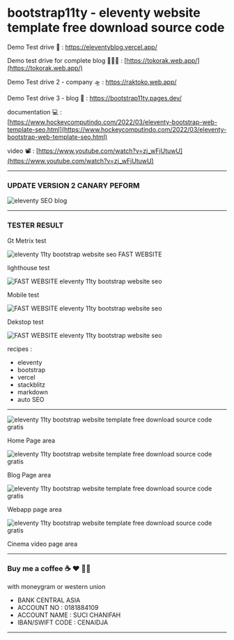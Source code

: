 # bootstrap11ty - eleventy website template free download source code

Demo Test drive 🚀 : [https://eleventyblog.vercel.app/ ](https://eleventyblog.vercel.app/)

Demo test drive for complete blog 👨🏼‍🚀 : [https://tokorak.web.app/](https://tokorak.web.app/)

Demo Test drive 2 - company 🛸 : [https://raktoko.web.app/ ](https://raktoko.web.app/)

Demo Test drive 3 - blog 🤖 : [https://bootstrap11ty.pages.dev/ ](https://bootstrap11ty.pages.dev/)

documentation 💻 : [https://www.hockeycomputindo.com/2022/03/eleventy-bootstrap-web-template-seo.html](https://www.hockeycomputindo.com/2022/03/eleventy-bootstrap-web-template-seo.html)

video 📽 :
[https://www.youtube.com/watch?v=zj_wFjUtuwU](https://www.youtube.com/watch?v=zj_wFjUtuwU)

---

### UPDATE VERSION 2 CANARY PEFORM

![eleventy SEO blog](https://blogger.googleusercontent.com/img/b/R29vZ2xl/AVvXsEh3fNTkuazQv8Vyz28NOf2Gp2SOyjTLiP8xP7-GYPaNEJl6FSg_r0pSlU7RtVkeOWC2RF_gXOeWjSZvaeEYcbQv_0ZEuEQcOwbZCkmEt3XIBJZGy-vfqAoF4ntQMKwgs7c1nAdiuHSvcUKVQe9t22N83UU213WK3YSi_aP76goQaPOAKECaqtsX8AxT5w/s1186/Eleventy%20blog%20SEO.png)

---

### TESTER RESULT

Gt Metrix test

![eleventy 11ty bootstrap website seo FAST WEBSITE ](<https://blogger.googleusercontent.com/img/b/R29vZ2xl/AVvXsEg5bym3tkvi1NHm7vL3ZYoza_6xfR_8vZYum5K6b1o2XdYdmJaK-AZDMgKKNzlJoBCksbYn7g7UJMLrzrqsS1Ssj1CN3Tl2agxsMiVcdA3gh3Y-sIEChXaDQietkYAyHd5N-uqL1eEiceb1RTun6T4YEprFbNrK0wgSNZRK1YFVgsN5XvN8S_3ZQJaF6g/s1348/fast%20website%20SEO%20eleventy%20(1).png>)

lighthouse test

![FAST WEBSITE eleventy 11ty bootstrap website seo](https://blogger.googleusercontent.com/img/b/R29vZ2xl/AVvXsEjZCLKd59NEfCkDqzL-GD3BHwO_Z8UFZU7zT5MLo6IoR7LAb_l1cpS8FWle1yTjsulLJWqKDmf--x3KmzicnEmUvojT6P-ydB23OLsU3GanUdQPheiWQ_nOt-mKLx6YwU40YxhjUynRgj-kVGl2mA2HULsunKBgY8ElIUWDyzWY68s4BdVSLIrk6f5h7g/s1304/eleventy%20SEO.png)

Mobile test

![FAST WEBSITE eleventy 11ty bootstrap website seo](<https://blogger.googleusercontent.com/img/b/R29vZ2xl/AVvXsEjUm3PXkSlRFOI33DsWbDS8txqgV-5W8O9uihQ-GS4ZLiW5IA9XPNhL5gKlUdvnYwenyocqwttdGcaK7mt_fcgbNfsJPOBV9XO-SEmh1uqU1qTHHBGwhCal3jgRMYgU-3YMtl7FMwsAnSsSKpDLYZGAEfpSMXSSxmGJk9zZL8TJUS_h_7gE3FDp7BuV1w/s1348/fast%20website%20SEO%20eleventy%20(3).png>)

Dekstop test

![FAST WEBSITE eleventy 11ty bootstrap website seo](<https://blogger.googleusercontent.com/img/b/R29vZ2xl/AVvXsEipWgFiZYwew9odIcwnAArb8q3DywQHdfvIJGUSkiMZHdPo4towlgfhTlMLljWsYUbres1UGYlO1My--6wcSeHs1OYdfkQjxphdq5LyV28TGDqCNzwCnGzgJSZVzewZsqZpW-A6Q--GW2D-fljaPZZtHvDO5Kjn3sdi28YbViJM40IkKXmuv17xFtptNA/s1344/fast%20website%20SEO%20eleventy%20(4).png>)

recipes :

- eleventy
- bootstrap
- vercel
- stackblitz
- markdown
- auto SEO

---

![eleventy 11ty bootstrap website template free download source code gratis](https://blogger.googleusercontent.com/img/a/AVvXsEiLXB6Jbqsdyo5g_MU1g2yy0qm4wMUlR0PlcaU4SgxUzNH3pS0_9Lb31s2WlEZIdY_PTRHauXcHHIQJ2yyxmQ6vKTHwVumC3-lI-1C8k0R2LMkHtb7DSqWMWNpjyI9ZR91Mf4gK6z3hv3tIiTNYqHt1w7BloH3Q2WgrN2j82Wviv2gVU2ye9D1w-hXf9w=s3455)

Home Page area

![eleventy 11ty bootstrap website template free download source code gratis](https://blogger.googleusercontent.com/img/a/AVvXsEg3MTU1yuVyX7H5qbdYvSSGMCMZ2-zsUTIfQ0zHJO5rKKe59jG4kPccmFDVexBZK6-GrY1m4w9wbsqorqh8MPiXDkjjjOGFrWWfj1MvZdilZ0MTqYVOvbTssBjRSW_EeIU-Y7qKcvelpqrqwnF7GxpNHLdo_SNXmPXe0faCZW99vCc_76OV3fr3-fbVdA=s1392)

Blog Page area

![eleventy 11ty bootstrap website template free download source code gratis](https://blogger.googleusercontent.com/img/a/AVvXsEhzOZ9cjuCjEc6a8ioG7PWyIaF06-9YFm4kzom1-QC6cWnJJ65cf10QrnNaI2CVlv6zxAiK8yaicENJFquQ7lBlk10d8w40pkOCFtyOWQPi2oKBJwXmx58wv_SQJ9iehKRTsaW58srfsNH7sNcnNRywRgttLEb10hnoA4IoJkn5Qvc28PkZmRp32FIKpQ=s1588)

Webapp page area

![eleventy 11ty bootstrap website template free download source code gratis](https://blogger.googleusercontent.com/img/a/AVvXsEjBZQEEIIFpiibvcsw4PSE4Kt9u-kxGsOWrmbDlZ76GPzrPIZYgszvDrSap-LFHQNy0650K-3j6VUSrkJbsWGZJ1vG7w_lZ2ISMeFZEhUH9ZB3rtppxZdMI-JRVggm6sHdChJMuXCS1AS7o62eYE8tC6VSESlaB5-OpgDqkGwmo4cyWSQeSr2IChy1D2Q=s1344)

Cinema video page area

---

### Buy me a coffee ☕️ ❤️ ✌🏻

with moneygram or western union

- BANK CENTRAL ASIA
- ACCOUNT NO : 0181884109
- ACCOUNT NAME : SUCI CHANIFAH
- IBAN/SWIFT CODE : CENAIDJA

---
